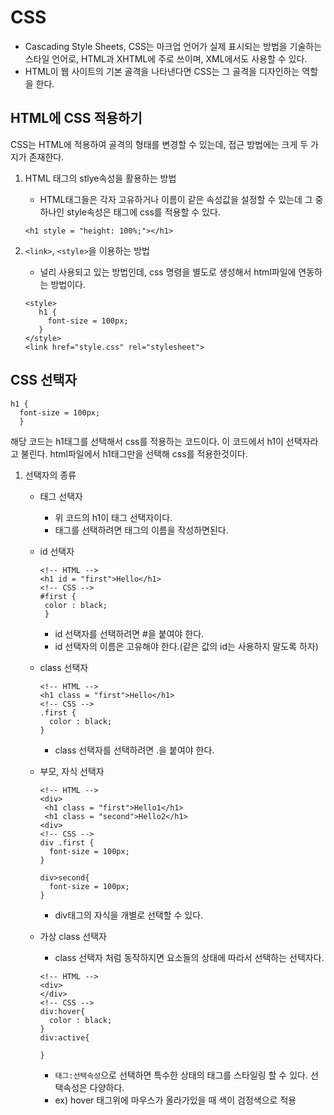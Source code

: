 # CSS

- Cascading Style Sheets, CSS는 마크업 언어가 실제 표시되는 방법을 기술하는 스타일 언어로, HTML과 XHTML에 주로 쓰이며, XML에서도 사용할 수 있다.
- HTML이 웹 사이트의 기본 골격을 나타낸다면 CSS는 그 골격을 디자인하는 역할을 한다.

## HTML에 CSS 적용하기

CSS는 HTML에 적용하여 골격의 형태를 변경할 수 있는데, 접근 방법에는 크게 두 가지가 존재한다.

1. HTML 태그의 stlye속성을 활용하는 방법

   - HTML태그들은 각자 고유하거나 이름이 같은 속성값을 설정할 수 있는데 그 중 하나인 style속성은 태그에 css를 적용할 수 있다.

   ```
   <h1 style = "height: 100%;"></h1>
   ```

2. `<link>`, `<style>`을 이용하는 방법

   - 널리 사용되고 있는 방법인데, css 명령을 별도로 생성해서 html파일에 연동하는 방법이다.

   ```
   <style>
      h1 {
        font-size = 100px;
      }
   </style>
   <link href="style.css" rel="stylesheet">
   ```

## CSS 선택자

```
h1 {
  font-size = 100px;
  }
```

해당 코드는 h1태그를 선택해서 css를 적용하는 코드이다. 이 코드에서 h1이 선택자라고 불린다. html파일에서 h1태그만을 선택해 css를 적용한것이다.

1. 선택자의 종류

   - 태그 선택자

     - 위 코드의 h1이 태그 선택자이다.
     - 태그를 선택하려면 태그의 이름을 작성하면된다.

   - id 선택자

     ```
     <!-- HTML -->
     <h1 id = "first">Hello</h1>
     <!-- CSS -->
     #first {
      color : black;
      }
     ```

     - id 선택자를 선택하려면 #을 붙여야 한다.
     - id 선택자의 이름은 고유해야 한다.(같은 값의 id는 사용하지 말도록 하자)

   - class 선택자

     ```
     <!-- HTML -->
     <h1 class = "first">Hello</h1>
     <!-- CSS -->
     .first {
       color : black;
     }
     ```

     - class 선택자를 선택하려면 .을 붙여야 한다.

   - 부모, 자식 선택자

     ```
     <!-- HTML -->
     <div>
      <h1 class = "first">Hello1</h1>
      <h1 class = "second">Hello2</h1>
     <div>
     <!-- CSS -->
     div .first {
       font-size = 100px;
     }

     div>second{
       font-size = 100px;
     }
     ```

     - div태그의 자식을 개별로 선택할 수 있다.

   - 가상 class 선택자

     - class 선택자 처럼 동작하지면 요소들의 상태에 따라서 선택하는 선택자다.

     ```
     <!-- HTML -->
     <div>
     </div>
     <!-- CSS -->
     div:hover{
       color : black;
     }
     div:active{

     }
     ```

     - `태그:선택속성`으로 선택하면 특수한 상태의 태그를 스타일링 할 수 있다. 선택속성은 다양하다.
     - ex) hover 태그위에 마우스가 올라가있을 때 색이 검정색으로 적용
